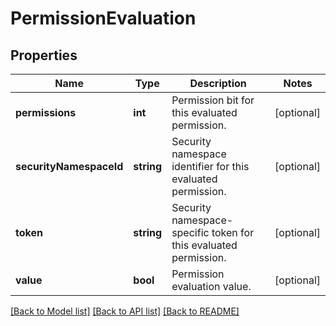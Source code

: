 # PermissionEvaluation

## Properties
Name | Type | Description | Notes
------------ | ------------- | ------------- | -------------
**permissions** | **int** | Permission bit for this evaluated permission. | [optional] 
**securityNamespaceId** | **string** | Security namespace identifier for this evaluated permission. | [optional] 
**token** | **string** | Security namespace-specific token for this evaluated permission. | [optional] 
**value** | **bool** | Permission evaluation value. | [optional] 

[[Back to Model list]](../README.md#documentation-for-models) [[Back to API list]](../README.md#documentation-for-api-endpoints) [[Back to README]](../README.md)


